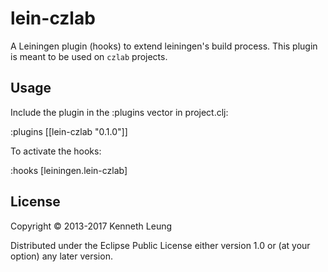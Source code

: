 # lein-czlab

A Leiningen plugin (hooks) to extend leiningen's build process.
This plugin is meant to be used on `czlab` projects.

## Usage

Include the plugin in the :plugins vector in project.clj:

:plugins [[lein-czlab "0.1.0"]]

To activate the hooks:

:hooks [leiningen.lein-czlab]

## License

Copyright © 2013-2017 Kenneth Leung

Distributed under the Eclipse Public License either version 1.0 or (at
your option) any later version.
